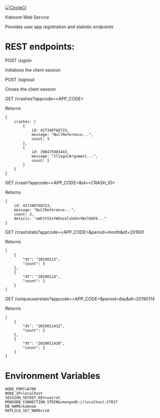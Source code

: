 [![CircleCI](https://circleci.com/gh/artemkv/kaboom-web-service.svg?style=svg)](https://circleci.com/gh/artemkv/kaboom-web-service)

Kaboom Web Service

Provides user app registration and statistic endpoints

# REST endpoints:

POST /signin

Initializes the client session

POST /signout

Closes the client session

GET /crashes?appcode=<APP_CODE>

Returns

```
{
	crashes: [
		{
			id: 427348768723,
			message: "NullReference...",
			count: 3
		},
		{
			id: 398475983443,
			message: "IllegalArgument...",
			count: 1
		}
	]
}
```

GET /crash?appcode=<APP_CODE>&id=<CRASH_ID>

Returns

```
{
	id: 427348768723,
	message: "NullReference...",
	count: 3,
	details: "amF2YS5sYW5nLklsbGVnYWxTdGF0..."
}
```

GET /crashstats?appcode=<APP_CODE>&period=month&dt=201901

Returns

```
[
	{
		"dt": "20190113",
		"count": 3
	},
	{
		"dt": "20190114",
		"count": 2
	}
]
```

GET /uniqueuserstats?appcode=<APP_CODE>&period=day&dt=20190114

Returns

```
[
	{
		"dt": "2019011412",
		"count": 2
	},
	{
		"dt": "2019011420",
		"count": 1
	}
]
```

# Environment Variables

```
NODE_PORT=8700
NODE_IP=localhost
SESSION_SECRET_KEY=secret
MONGODB_CONNECTION_STRING=mongodb://localhost:27017
DB_NAME=kaboom
REPLICA_SET_NAME=rs0
```
